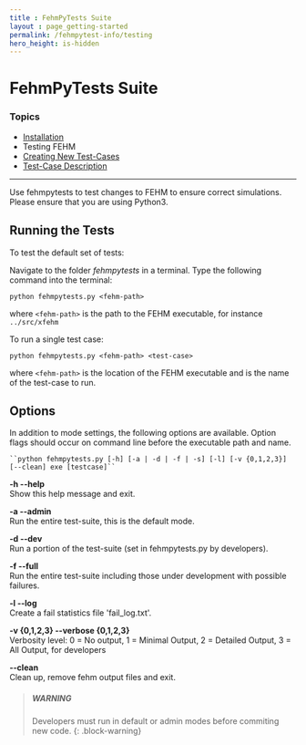 ```yaml
---
title : FehmPyTests Suite
layout : page_getting-started
permalink: /fehmpytest-info/testing
hero_height: is-hidden
---
```


# FehmPyTests Suite

### Topics

* [Installation](install.md)
* Testing FEHM
* [Creating New Test-Cases](newtest.md)
* [Test-Case Description](testdesc.md)

---


Use fehmpytests to test changes to FEHM to ensure correct simulations. Please ensure that you are using Python3.


## Running the Tests

To test the default set of tests:

Navigate to the folder *fehmpytests* in a terminal.
Type the following command into the terminal:

   ``python fehmpytests.py <fehm-path>``
       
   where ```<fehm-path>``` is the path to the FEHM executable, for instance ```../src/xfehm```


To run a single test case:

   ``python fehmpytests.py <fehm-path> <test-case>``
     
   where ```<fehm-path>``` is the location of the FEHM executable and <test-case> is the name of the test-case to run.
   

## Options

In addition to mode settings, the following options are available. Option flags should occur on command line before the executable path and name.

    ``python fehmpytests.py [-h] [-a | -d | -f | -s] [-l] [-v {0,1,2,3}] [--clean] exe [testcase]``


**-h  --help**               
    Show this help message and exit.
    
**-a  --admin**              
    Run the entire test-suite, this is the default mode.
    
**-d  --dev**                
    Run a portion of the test-suite (set in fehmpytests.py by developers).

**-f  --full**              
    Run the entire test-suite including those under development with possible failures.
    
**-l  --log**                
    Create a fail statistics file 'fail_log.txt'.
    
**-v {0,1,2,3}  --verbose {0,1,2,3}**     
    Verbosity level: 0 = No output, 1 = Minimal Output, 2 = Detailed Output, 3 = All Output, for developers
    
**--clean**                  
   Clean up, remove fehm output files and exit.
   



   
> ##### WARNING
>
> Developers must run in default or admin modes before commiting new code.
{: .block-warning}






